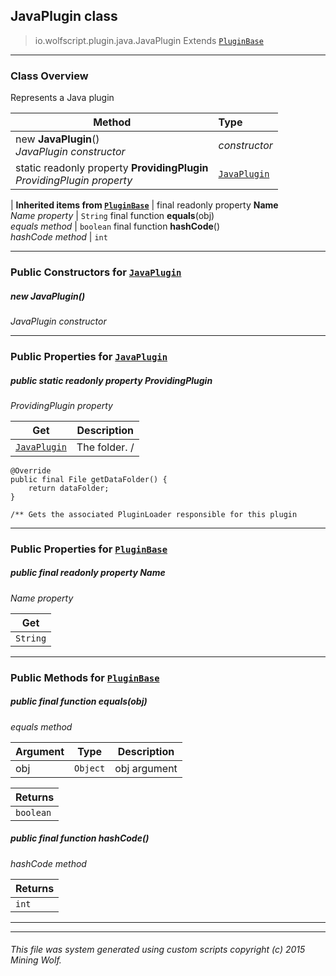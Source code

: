 ## JavaPlugin __class__

>io.wolfscript.plugin.java.JavaPlugin
>Extends [`PluginBase`](..\PluginBase.md)

---

### Class Overview

Represents a Java plugin

Method | Type   
--- | :--- 
new __JavaPlugin__() <br> _JavaPlugin constructor_ | _constructor_
static readonly property __ProvidingPlugin__ <br> _ProvidingPlugin property_ | [`JavaPlugin`](JavaPlugin.md)
 |
__Inherited items from [`PluginBase`](..\PluginBase.md)__ |
final readonly property __Name__ <br> _Name property_ | `String`
final function __equals__(obj) <br> _equals method_ | `boolean`
final function __hashCode__() <br> _hashCode method_ | `int`





---

### Public Constructors for [`JavaPlugin`](JavaPlugin.md)

##### <a id='javaplugin'></a>new __JavaPlugin__() 

_JavaPlugin constructor_


---

### Public Properties for [`JavaPlugin`](JavaPlugin.md)

##### <a id='providingplugin'></a>public static readonly property __ProvidingPlugin__

_ProvidingPlugin property_

Get | Description
--- | --- 
[`JavaPlugin`](JavaPlugin.md) | The folder. /
    @Override
    public final File getDataFolder() {
        return dataFolder;
    }

    /** Gets the associated PluginLoader responsible for this plugin



---

### Public Properties for [`PluginBase`](..\PluginBase.md)

##### <a id='name'></a>public final readonly property __Name__

_Name property_

Get | 
--- | 
`String` |



---

### Public Methods for [`PluginBase`](..\PluginBase.md)

##### <a id='equals'></a>public final function __equals__(obj)

_equals method_

Argument | Type | Description  
--- | --- | --- 
obj | `Object` | obj argument

Returns | 
--- | 
`boolean` |


##### <a id='hashcode'></a>public final function __hashCode__()

_hashCode method_

Returns | 
--- | 
`int` |


---


---


###### This file was system generated using custom scripts copyright (c) 2015 Mining Wolf.
	

